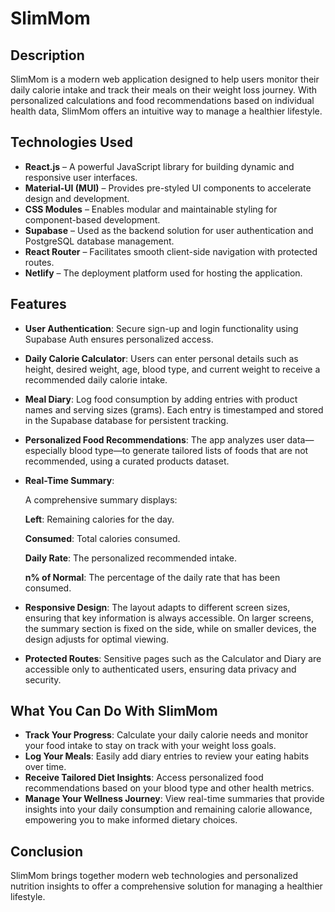 # SlimMom 

## Description 

SlimMom is a modern web application designed to help users monitor their daily calorie intake and track their meals on their weight loss journey. With personalized calculations and food recommendations based on individual health data, SlimMom offers an intuitive way to manage a healthier lifestyle.

## Technologies Used
- **React.js** – A powerful JavaScript library for building dynamic and responsive user interfaces.
- **Material-UI (MUI)** – Provides pre-styled UI components to accelerate design and development.
- **CSS Modules** – Enables modular and maintainable styling for component-based development.
- **Supabase** – Used as the backend solution for user authentication and PostgreSQL database management.
- **React Router** – Facilitates smooth client-side navigation with protected routes.
- **Netlify** – The deployment platform used for hosting the application.

## Features 

- **User Authentication**: Secure sign-up and login functionality using Supabase Auth ensures personalized access.
- **Daily Calorie Calculator**: Users can enter personal details such as height, desired weight, age, blood type, and current weight to receive a recommended daily calorie intake.
- **Meal Diary**: Log food consumption by adding entries with product names and serving sizes (grams). Each entry is timestamped and stored in the Supabase database for persistent tracking.
- **Personalized Food Recommendations**: The app analyzes user data—especially blood type—to generate tailored lists of foods that are not recommended, using a curated products dataset.
- **Real-Time Summary**:

    A comprehensive summary displays:
  
    **Left**: Remaining calories for the day.
  
    **Consumed**: Total calories consumed.
  
    **Daily Rate**: The personalized recommended intake.
  
    **n% of Normal**: The percentage of the daily rate that has been consumed.
  
- **Responsive Design**: The layout adapts to different screen sizes, ensuring that key information is always accessible. On larger screens, the summary section is fixed on the side, while on smaller devices, the design adjusts for optimal viewing.
- **Protected Routes**: Sensitive pages such as the Calculator and Diary are accessible only to authenticated users, ensuring data privacy and security.

## What You Can Do With SlimMom
- **Track Your Progress**: Calculate your daily calorie needs and monitor your food intake to stay on track with your weight loss goals.
- **Log Your Meals**: Easily add diary entries to review your eating habits over time.
- **Receive Tailored Diet Insights**: Access personalized food recommendations based on your blood type and other health metrics.
- **Manage Your Wellness Journey**: View real-time summaries that provide insights into your daily consumption and remaining calorie allowance, empowering you to make informed dietary choices.

## Conclusion 

SlimMom brings together modern web technologies and personalized nutrition insights to offer a comprehensive solution for managing a healthier lifestyle.
